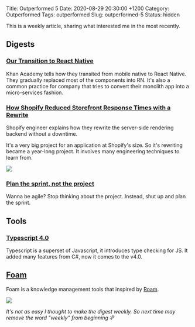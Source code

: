 Title: Outperformed 5
Date: 2020-08-29 20:30:00 +1200
Category: Outperformed
Tags: outperformed
Slug: outperformed-5
Status: hidden

This is a weekly article, sharing what interested me in the most recently. 

## Digests

### [Our Transition to React Native](https://blog.khanacademy.org/our-transition-to-react-native/)

Khan Academy tells how they transited from mobile native to React Native. They gradually replaced most of the components into RN. It's also a common practice for company that tries to  convert their monolith app into a micro-services fashion.

### [How Shopify Reduced Storefront Response Times with a Rewrite](https://engineering.shopify.com/blogs/engineering/how-shopify-reduced-storefront-response-times-rewrite)

Shopify engineer explains how they rewrite the server-side rendering backend without a downtime. 

It's a very big project for an application at Shopify's size. So it's rewriting became a year-long project. It involves many  engineering techniques to learn from.

![]({attach}/images/outperformed-5/15981535041750.jpg)


### [Plan the sprint, not the project](https://critter.blog/2020/08/20/plan-the-sprint-not-the-project/)

Wanna be agile? Stop thinking about the project. Instead, shut up and plan the sprint.



## Tools

### [Typescript 4.0](https://devblogs.microsoft.com/typescript/announcing-typescript-4-0/)

Typescript is a superset of Javascript, it introduces type checking for JS. It added many features from C#, now it comes to the v4.0.


## [Foam](https://foambubble.github.io/foam/)

Foam is a knowledge management tools that inspired by [Roam](https://roamresearch.com/).

![]({attach}/images/outperformed-5/15986896230855.jpg)

*It's not as easy I thought to make the digest weekly. So next time may remove the word "weekly" from beginning :P*
